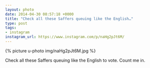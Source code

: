 ```yaml
---
layout: photo
date: 2014-04-30 08:57:18 +0000
title: "Check all these Saffers queuing like the English…"
type: post
tags:
- instagram
instagram_url: https://www.instagram.com/p/naHg2pJt6M/
---
```


{% picture u-photo img/naHg2pJt6M.jpg %}

Check all these Saffers queuing like the English to vote. Count me in.
